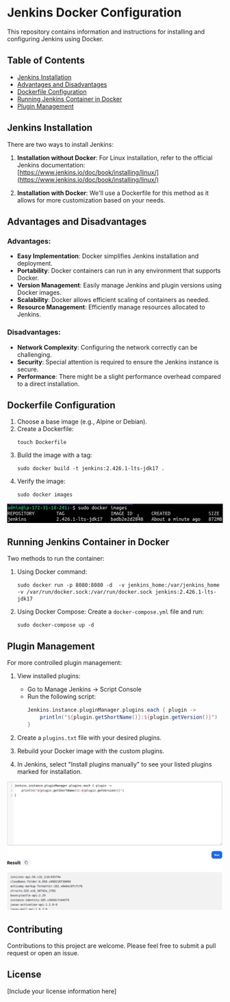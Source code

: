 # Jenkins Docker Configuration

This repository contains information and instructions for installing and configuring Jenkins using Docker.

## Table of Contents
* [Jenkins Installation](#jenkins-installation)
* [Advantages and Disadvantages](#advantages-and-disadvantages)
* [Dockerfile Configuration](#dockerfile-configuration)
* [Running Jenkins Container in Docker](#running-jenkins-container-in-docker)
* [Plugin Management](#plugin-management)

## Jenkins Installation

There are two ways to install Jenkins:

1. **Installation without Docker**: For Linux installation, refer to the official Jenkins documentation: [https://www.jenkins.io/doc/book/installing/linux/](https://www.jenkins.io/doc/book/installing/linux/)

2. **Installation with Docker**: We'll use a Dockerfile for this method as it allows for more customization based on your needs.

## Advantages and Disadvantages

### Advantages:
- **Easy Implementation**: Docker simplifies Jenkins installation and deployment.
- **Portability**: Docker containers can run in any environment that supports Docker.
- **Version Management**: Easily manage Jenkins and plugin versions using Docker images.
- **Scalability**: Docker allows efficient scaling of containers as needed.
- **Resource Management**: Efficiently manage resources allocated to Jenkins.

### Disadvantages:
- **Network Complexity**: Configuring the network correctly can be challenging.
- **Security**: Special attention is required to ensure the Jenkins instance is secure.
- **Performance**: There might be a slight performance overhead compared to a direct installation.

## Dockerfile Configuration

1. Choose a base image (e.g., Alpine or Debian).
2. Create a Dockerfile:
   ```
   touch Dockerfile
   ```
3. Build the image with a tag:
   ```
   sudo docker build -t jenkins:2.426.1-lts-jdk17 .
   ```
4. Verify the image:
   ```
   sudo docker images
   ```

![Docker Images](https://github.com/Andherson333333/Docker/blob/main/Jenkins/imagenes/Captura%20desde%202023-11-20%2001-29-49.png)

## Running Jenkins Container in Docker

Two methods to run the container:

1. Using Docker command:
   ```
   sudo docker run -p 8080:8080 -d  -v jenkins_home:/var/jenkins_home -v /var/run/docker.sock:/var/run/docker.sock jenkins:2.426.1-lts-jdk17
   ```

2. Using Docker Compose:
   Create a `docker-compose.yml` file and run:
   ```
   sudo docker-compose up -d
   ```

## Plugin Management

For more controlled plugin management:

1. View installed plugins:
   - Go to Manage Jenkins → Script Console
   - Run the following script:
     ```groovy
     Jenkins.instance.pluginManager.plugins.each { plugin ->
         println("${plugin.getShortName()}:${plugin.getVersion()}")
     }
     ```

2. Create a `plugins.txt` file with your desired plugins.

3. Rebuild your Docker image with the custom plugins.

4. In Jenkins, select "Install plugins manually" to see your listed plugins marked for installation.

![Jenkins Plugin Console](https://github.com/Andherson333333/Docker/blob/main/Jenkins/imagenes/jenkins-plugin1.png)

## Contributing

Contributions to this project are welcome. Please feel free to submit a pull request or open an issue.

## License

[Include your license information here]

